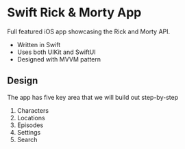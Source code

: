 # Swift Rick & Morty App

Full featured iOS app showcasing the Rick and Morty API.

- Written  in Swift
- Uses both UIKit and SwiftUI
- Designed with MVVM pattern

## Design

The app has five key area that we will build out step-by-step

1. Characters
2. Locations
3. Episodes
4. Settings
5. Search 
